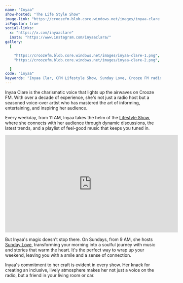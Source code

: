 ```yaml
---
name: "Inyaa"
show-hosted: "The Life Style Show"
image-link: "https://croozefm.blob.core.windows.net/images/inyaa-clare.png"
isPopular: true
social-links:
  x: "https://x.com/inyaaclare"
  insta: "https://www.instagram.com/inyaaclara/"
gallery:
  [

    "https://croozefm.blob.core.windows.net/images/inyaa-clare-1.png",
    "https://croozefm.blob.core.windows.net/images/inyaa-clare-2.png",

  ]
code: "inyaa"
keywords: "Inyaa Clar, CFM Lifestyle Show, Sunday Love, Crooze FM radio host Inyaa Clare, lifestyle"
---
```


Inyaa Clare is the charismatic voice that lights up the airwaves on Crooze FM. With over a decade of experience, she's not just a radio host but a seasoned voice-over artist who has mastered the art of informing, entertaining, and inspiring her audience.

Every weekday, from 11 AM, Inyaa takes the helm of the [Lifestyle Show](/shows/lifestyle), where she connects with her audience through dynamic discussions, the latest trends, and a playlist of feel-good music that keeps you tuned in.

<iframe width="560" height="315" src="https://www.youtube-nocookie.com/embed/mTVZzNlZYLc?si=n4d0Mb0Ne4onIDQy&amp;controls=0" title="YouTube video player" frameborder="0" allow="accelerometer; autoplay; clipboard-write; encrypted-media; gyroscope; picture-in-picture; web-share" referrerpolicy="strict-origin-when-cross-origin" allowfullscreen></iframe>

But Inyaa's magic doesn't stop there. On Sundays, from 9 AM, she hosts [Sunday Love](/shows/sunday-love), transforming your morning into a soulful journey with music and stories that warm the heart. It's the perfect way to wrap up your weekend, leaving you with a smile and a sense of connection.

Inyaa's commitment to her craft is evident in every show. Her knack for creating an inclusive, lively atmosphere makes her not just a voice on the radio, but a friend in your living room or car.
